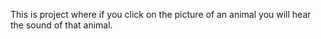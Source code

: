 This is project where if you click on the picture of an animal you will hear the sound of that animal.
